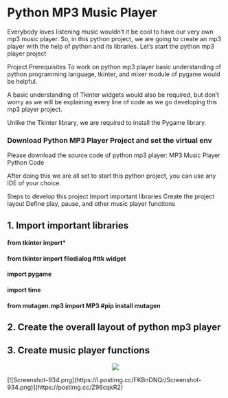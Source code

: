 # Python MP3 Music Player

Everybody loves listening music wouldn’t it be cool to have our very own mp3 music player. So, in this python project, we are going to create an mp3 player with the help of python and its libraries. Let’s start the python mp3 player project


Project Prerequisites
To work on python mp3 player basic understanding of python programming language, tkinter, and mixer module of pygame would be helpful.

A basic understanding of Tkinter widgets would also be required, but don’t worry as we will be explaining every line of code as we go developing this mp3 player project.

Unlike the Tkinter library, we are required to install the Pygame library.





###  Download Python MP3 Player Project and set the virtual env
Please download the source code of python mp3 player: MP3 Music Player Python Code

After doing this we are all set to start this python project, you can use any IDE of your choice.

Steps to develop this project
Import important libraries
Create the project layout
Define play, pause, and other music player functions


## 1. Import important libraries

#### from tkinter import*
#### from tkinter import filedialog #ttk widget
#### import pygame
#### import time
#### from mutagen.mp3 import MP3 #pip install mutagen


## 2. Create the overall layout of python mp3 player



## 3. Create music player functions



<p align="center">
<a href = "https://github.com/Abhijit-Barik01">
  <img src="https://i.postimg.cc/FKBnDNQr/Screenshot-934.png">
</a>
</p>
[![Screenshot-934.png](https://i.postimg.cc/FKBnDNQr/Screenshot-934.png)](https://postimg.cc/Z96cqkR2)
